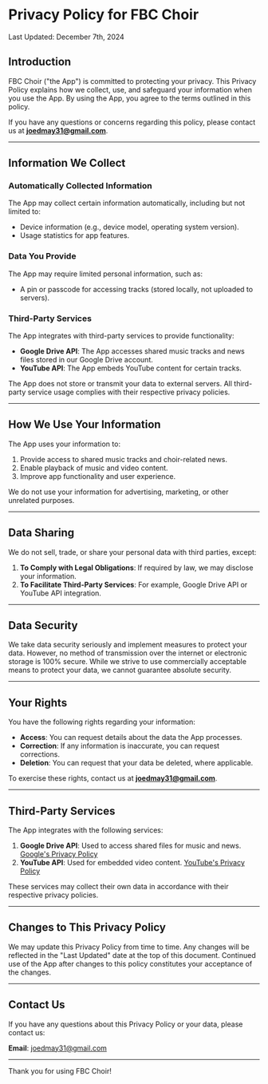 # Privacy Policy for FBC Choir

Last Updated: December 7th, 2024

## Introduction

FBC Choir ("the App") is committed to protecting your privacy. This Privacy Policy explains how we collect, use, and safeguard your information when you use the App. By using the App, you agree to the terms outlined in this policy.

If you have any questions or concerns regarding this policy, please contact us at **joedmay31@gmail.com**.

---

## Information We Collect

### Automatically Collected Information
The App may collect certain information automatically, including but not limited to:
- Device information (e.g., device model, operating system version).
- Usage statistics for app features.

### Data You Provide
The App may require limited personal information, such as:
- A pin or passcode for accessing tracks (stored locally, not uploaded to servers).

### Third-Party Services
The App integrates with third-party services to provide functionality:
- **Google Drive API**: The App accesses shared music tracks and news files stored in our Google Drive account.
- **YouTube API**: The App embeds YouTube content for certain tracks.

The App does not store or transmit your data to external servers. All third-party service usage complies with their respective privacy policies.

---

## How We Use Your Information

The App uses your information to:
1. Provide access to shared music tracks and choir-related news.
2. Enable playback of music and video content.
3. Improve app functionality and user experience.

We do not use your information for advertising, marketing, or other unrelated purposes.

---

## Data Sharing

We do not sell, trade, or share your personal data with third parties, except:
1. **To Comply with Legal Obligations**: If required by law, we may disclose your information.
2. **To Facilitate Third-Party Services**: For example, Google Drive API or YouTube API integration.

---

## Data Security

We take data security seriously and implement measures to protect your data. However, no method of transmission over the internet or electronic storage is 100% secure. While we strive to use commercially acceptable means to protect your data, we cannot guarantee absolute security.

---

## Your Rights

You have the following rights regarding your information:
- **Access**: You can request details about the data the App processes.
- **Correction**: If any information is inaccurate, you can request corrections.
- **Deletion**: You can request that your data be deleted, where applicable.

To exercise these rights, contact us at **joedmay31@gmail.com**.

---

## Third-Party Services

The App integrates with the following services:
1. **Google Drive API**: Used to access shared files for music and news. [Google's Privacy Policy](https://policies.google.com/privacy)
2. **YouTube API**: Used for embedded video content. [YouTube's Privacy Policy](https://policies.google.com/privacy)

These services may collect their own data in accordance with their respective privacy policies.

---

## Changes to This Privacy Policy

We may update this Privacy Policy from time to time. Any changes will be reflected in the "Last Updated" date at the top of this document. Continued use of the App after changes to this policy constitutes your acceptance of the changes.

---

## Contact Us

If you have any questions about this Privacy Policy or your data, please contact us:

**Email**: joedmay31@gmail.com  

---

Thank you for using FBC Choir!
